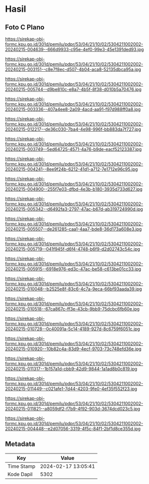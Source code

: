 # Hasil

## Foto C Plano

https://sirekap-obj-formc.kpu.go.id/301d/pemilu/pdpr/53/04/21/10/02/5304211002002-20240215-004639--666d9933-c95e-4ef0-99e3-45e1391ded93.jpg

https://sirekap-obj-formc.kpu.go.id/301d/pemilu/pdpr/53/04/21/10/02/5304211002002-20240215-003151--c8e7f8ec-d507-4b04-aca8-52135dbca95a.jpg

https://sirekap-obj-formc.kpu.go.id/301d/pemilu/pdpr/53/04/21/10/02/5304211002002-20240215-005744--d9be810c-e8a7-4b5f-8f38-d010b5a70476.jpg

https://sirekap-obj-formc.kpu.go.id/301d/pemilu/pdpr/53/04/21/10/02/5304211002002-20240215-003336--407a4ee8-2a09-4acd-aa91-f97d988ff0a8.jpg

https://sirekap-obj-formc.kpu.go.id/301d/pemilu/pdpr/53/04/21/10/02/5304211002002-20240215-012217--de36c030-7ba4-4e98-996f-bb883da7f727.jpg

https://sirekap-obj-formc.kpu.go.id/301d/pemilu/pdpr/53/04/21/10/02/5304211002002-20240215-003749--5ed64725-4571-4a76-b9de-eacf52123387.jpg

https://sirekap-obj-formc.kpu.go.id/301d/pemilu/pdpr/53/04/21/10/02/5304211002002-20240215-004241--8ee9f24b-6212-41d1-a712-7e1712e96c95.jpg

https://sirekap-obj-formc.kpu.go.id/301d/pemilu/pdpr/53/04/21/10/02/5304211002002-20240215-004900--255f7e03-dfbd-4e3b-b180-3935d733d627.jpg

https://sirekap-obj-formc.kpu.go.id/301d/pemilu/pdpr/53/04/21/10/02/5304211002002-20240215-005342--d6492fa3-2797-47ac-b67d-ab319724990d.jpg

https://sirekap-obj-formc.kpu.go.id/301d/pemilu/pdpr/53/04/21/10/02/5304211002002-20240215-005507--de261285-caa1-4aa7-bde8-36d173a608e3.jpg

https://sirekap-obj-formc.kpu.go.id/301d/pemilu/pdpr/53/04/21/10/02/5304211002002-20240215-005719--041f945f-d6f4-4748-b6f9-d2d02743c54c.jpg

https://sirekap-obj-formc.kpu.go.id/301d/pemilu/pdpr/53/04/21/10/02/5304211002002-20240215-005915--6918e976-ed3c-47ac-be58-c613be01cc33.jpg

https://sirekap-obj-formc.kpu.go.id/301d/pemilu/pdpr/53/04/21/10/02/5304211002002-20240215-010048--b2525e8f-83c6-4c7a-9eca-66bf93aada39.jpg

https://sirekap-obj-formc.kpu.go.id/301d/pemilu/pdpr/53/04/21/10/02/5304211002002-20240215-010518--67ca867c-ff3e-43cb-9bb9-75dcbc6fb60e.jpg

https://sirekap-obj-formc.kpu.go.id/301d/pemilu/pdpr/53/04/21/10/02/5304211002002-20240215-010728--0c40091a-5c14-4189-927d-8c6759f6051c.jpg

https://sirekap-obj-formc.kpu.go.id/301d/pemilu/pdpr/53/04/21/10/02/5304211002002-20240215-010920--10b82c4a-83d9-4ecf-9703-73c748efd36e.jpg

https://sirekap-obj-formc.kpu.go.id/301d/pemilu/pdpr/53/04/21/10/02/5304211002002-20240215-011317--1b157a1d-cbb9-42d9-9844-1a1ad8b0c819.jpg

https://sirekap-obj-formc.kpu.go.id/301d/pemilu/pdpr/53/04/21/10/02/5304211002002-20240215-011449--c021afe1-7d44-4203-9fe0-4ef35f552f23.jpg

https://sirekap-obj-formc.kpu.go.id/301d/pemilu/pdpr/53/04/21/10/02/5304211002002-20240215-011821--a8059df2-f7b9-4f92-903d-3674dcd023c5.jpg

https://sirekap-obj-formc.kpu.go.id/301d/pemilu/pdpr/53/04/21/10/02/5304211002002-20240215-004448--e2d07056-3319-4f5c-84f1-2bf1d8ce355d.jpg


## Metadata

| Key        | Value               |
| ---------- | ------------------- |
| Time Stamp | 2024-02-17 13:05:41 |
| Kode Dapil | 5302                |



